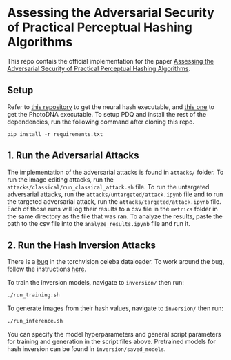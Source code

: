 # Assessing the Adversarial Security of Practical Perceptual Hashing Algorithms

This repo contais the official implementation for the paper [Assessing the Adversarial Security of Practical Perceptual Hashing Algorithms](https://arxiv.org/pdf/2406.00918).

## Setup

Refer to [this repository](https://github.com/KhaosT/nhcalc) to get the neural hash executable, and [this one](https://github.com/jankais3r/pyPhotoDNA) to get the PhotoDNA executable. To setup PDQ and install the rest of the dependencies, run the following command after cloning this repo.
``` 
pip install -r requirements.txt
```

## 1. Run the Adversarial Attacks
The implementation of the adversarial attacks is found in `attacks/` folder. To run the image editing attacks, run the `attacks/classical/run_classical_attack.sh` file. To run the untargeted adversarial attacks, run the `attacks/untargeted/attack.ipynb` file and to run the targeted adversarial attack, run the `attacks/targeted/attack.ipynb` file. Each of those runs will log their results to a csv file in the `metrics` folder in the same directory as the file that was ran. To analyze the results, paste the path to the csv file into the `analyze_results.ipynb` file and run it.

## 2. Run the Hash Inversion Attacks
There is a [bug](https://github.com/pytorch/vision/issues/1920) in the torchvision celeba dataloader. To work around the bug, follow the instructions [here](https://github.com/pytorch/vision/issues/1920#issuecomment-852237902).

To train the inversion models, navigate to `inversion/` then run:

``` bash
./run_training.sh
```

To generate images from their hash values, navigate to `inversion/` then run:

``` bash
./run_inference.sh
```

You can specify the model hyperparameters and general script parameters for training and generation in the script files above. Pretrained models for hash inversion can be found in `inversion/saved_models`.
